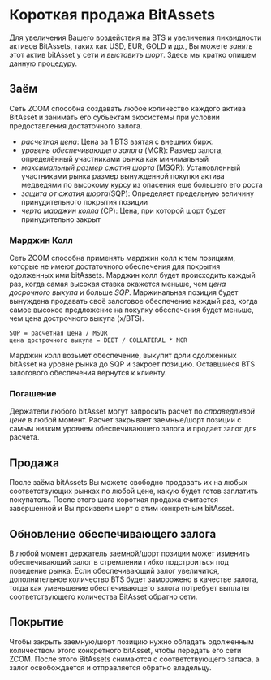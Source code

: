 # Короткая продажа BitAssets

Для увеличения Вашего воздействия на BTS и увеличения ликвидности активов BitAssets, таких как USD, EUR, GOLD и др., Вы можете *занять* этот актив bitAsset у сети и *выставить шорт*. Здесь мы кратко опишем данную процедуру.

## Заём

Сеть ZCOM способна создавать любое количество каждого актива BitAsset и занимать его субьектам экосистемы при условии предоставления достаточного залога.

- *расчетная цена*: Цена за 1 BTS взятая с внешних бирж.
- *уровень обеспечивающего залога* (MCR): Размер залога, определённый участниками рынка как минимальный
- *максимальный размер сжатия шорта* (MSQR): Установленный участниками рынка размер вынужденной покупки актива медведями по высокому курсу из опасения еще большего его роста
- *защита от сжатия шорта*(SQP): Определяет предельную величину принудительного покрытия позиции 
- *черта марджин колла* (CP): Цена, при которой шорт будет принудительно закрыт

### Марджин Колл

Сеть ZCOM способна применять марджин колл к тем позициям, которые не имеют достаточного обеспечения для покрытия одолженных ими bitAssets. Марджин колл будет происходить каждый раз, когда самая высокая ставка окажется меньше, чем *цена досрочного выкупа* и больше *SQP*. Маржинальная позиция будет вынуждена продавать своё залоговое обеспечение каждый раз, когда самое высокое предложение на покупку обеспечения будет меньше, чем цена дострочного выкупа (x/BTS).

    SQP = расчетная цена / MSQR
    цена дострочного выкупа = DEBT / COLLATERAL * MCR
    

Марджин колл возьмет обеспечение, выкупит доли одолженных bitAsset на уровне рынка до SQP и закроет позицию. Оставшиеся BTS залогового обеспечения вернутся к клиенту.

### Погашение

Держатели любого bitAsset могут запросить расчет по *справедливой цене* в любой момент. Расчет закрывает заемные/шорт позиции с самым низким уровнем обеспечивающего залога и продает залог для расчета.

## Продажа

После заёма bitAssets Вы можете свободно продавать их на любых соответствующих рынках по любой цене, какую будет готов заплатить покупатель. После этого шага короткая продажа считается завершенной и Вы произвели шорт с этим конкретным bitAsset.

## Обновление обеспечивающего залога

В любой момент держатель заемной/шорт позиции может изменить обеспечивающий залог в стремлении гибко подстроиться под поведение рынка. Если обеспечивающий залог увеличится, дополнительное количество BTS будет заморожено в качестве залога, тогда как уменьшение обеспечивающего залога потребует выплаты соответствующего количества BitAsset обратно сети.

## Покрытие

Чтобы закрыть заемную/шорт позицию нужно обладать одолженным количеством этого конкретного bitAsset, чтобы передать его сети ZCOM. После этого BitAssets снимаются с соответствующего запаса, а залог освобождается и отправляется обратно владельцу.